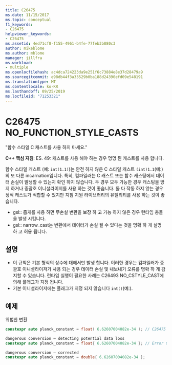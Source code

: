 ```yaml
---
title: C26475
ms.date: 11/15/2017
ms.topic: conceptual
f1_keywords:
- C26475
helpviewer_keywords:
- C26475
ms.assetid: 4ed71cf8-f155-4961-b4fe-77feb3b880c3
author: mikeblome
ms.author: mblome
manager: jillfra
ms.workload:
- multiple
ms.openlocfilehash: ac4dca724223da9e251f6c73884e8e37d28479a9
ms.sourcegitcommit: e98db44f3a33529b0ba188d24390efd09e548191
ms.translationtype: MT
ms.contentlocale: ko-KR
ms.lasthandoff: 09/25/2019
ms.locfileid: "71253321"
---
```

# <a name="c26475-no_function_style_casts"></a>C26475 NO_FUNCTION_STYLE_CASTS

"함수 스타일 C 캐스트를 사용 하지 마세요."

**C++ 핵심 지침**: ES. 49: 캐스트를 사용 해야 하는 경우 명명 된 캐스트를 사용 합니다.

함수 스타일 캐스트 (예: `int(1.1)`)는 안전 하지 않은 C 스타일 캐스트 `(int)1.1`(예:)의 또 다른 incarnation입니다. 특히, 컴파일러는 C 캐스트 또는 함수 캐스팅에서 데이터 손실이 발생할 수 있는지 확인 하지 않습니다. 두 경우 모두 가능한 경우 캐스팅을 방지 하거나 중괄호 이니셜라이저를 사용 하는 것이 좋습니다. 둘 다 작동 하지 않는 경우 정적 캐스트가 적합할 수 있지만 지침 지원 라이브러리의 유틸리티를 사용 하는 것이 좋습니다.

- gsl:: 좁게를 사용 하면 무손실 변환을 보장 하 고 가능 하지 않은 경우 런타임 충돌을 발생 시킵니다.
- gsl:: narrow_cast는 변환에서 데이터가 손실 될 수 있다는 것을 명확 하 게 설명 하 고 허용 됩니다.

## <a name="remarks"></a>설명

- 이 규칙은 기본 형식의 상수에 대해서만 발생 합니다. 이러한 경우는 컴파일러가 중괄호 이니셜라이저가 사용 되는 경우 데이터 손실 및 내보내기 오류를 명확 하 게 감지할 수 있습니다. 런타임 실행이 필요한 사례는 C26493 NO_CSTYLE_CAST에 의해 플래그가 지정 됩니다.
- 기본 이니셜라이저에는 플래그가 지정 되지 않습니다 `int()`(예:).

## <a name="example"></a>예제

위험한 변환

```cpp
constexpr auto planck_constant = float( 6.62607004082e-34 ); // C26475
```

```cpp
dangerous conversion – detecting potential data loss
constexpr auto planck_constant = float{ 6.62607004082e-34 }; // Error C2397
```

```cpp
dangerous conversion – corrected
constexpr auto planck_constant = double{ 6.62607004082e-34 };
```
